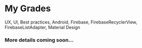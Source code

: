 # My Grades
UX, UI, Best practices, Android, Firebase, FirebaseRecyclerView, FirebaseListAdapter, Material Design

### More details coming soon...
